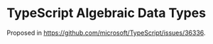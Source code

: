 # TypeScript Algebraic Data Types

Proposed in https://github.com/microsoft/TypeScript/issues/36336.
